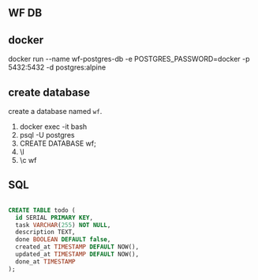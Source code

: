 ## WF DB 


## docker
docker run --name wf-postgres-db -e POSTGRES_PASSWORD=docker -p 5432:5432 -d postgres:alpine

## create database
create a database named `wf`.

1. docker exec -it bash
2. psql -U postgres
3. CREATE DATABASE wf;
4. \l
5. \c wf

## SQL

```sql

CREATE TABLE todo (
  id SERIAL PRIMARY KEY,
  task VARCHAR(255) NOT NULL,
  description TEXT,
  done BOOLEAN DEFAULT false,
  created_at TIMESTAMP DEFAULT NOW(),
  updated_at TIMESTAMP DEFAULT NOW(),
  done_at TIMESTAMP
);

```